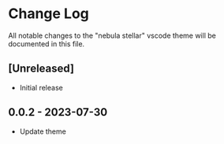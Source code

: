 # Change Log

All notable changes to the "nebula stellar" vscode theme will be documented in this file.

## [Unreleased]

- Initial release


## 0.0.2 - 2023-07-30

- Update theme
